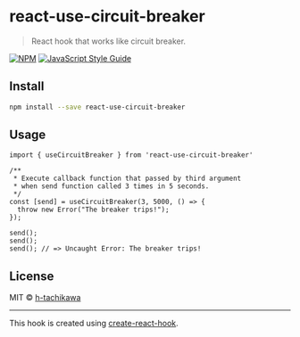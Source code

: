 # react-use-circuit-breaker

> React hook that works like circuit breaker.

[![NPM](https://img.shields.io/npm/v/react-use-circuit-breaker.svg)](https://www.npmjs.com/package/react-use-circuit-breaker) [![JavaScript Style Guide](https://img.shields.io/badge/code_style-standard-brightgreen.svg)](https://standardjs.com)

## Install

```bash
npm install --save react-use-circuit-breaker
```

## Usage

```tsx
import { useCircuitBreaker } from 'react-use-circuit-breaker'

/**
 * Execute callback function that passed by third argument
 * when send function called 3 times in 5 seconds.
 */
const [send] = useCircuitBreaker(3, 5000, () => {
  throw new Error("The breaker trips!");
});

send();
send();
send(); // => Uncaught Error: The breaker trips!
```

## License

MIT © [h-tachikawa](https://github.com/h-tachikawa)

---

This hook is created using [create-react-hook](https://github.com/hermanya/create-react-hook).
